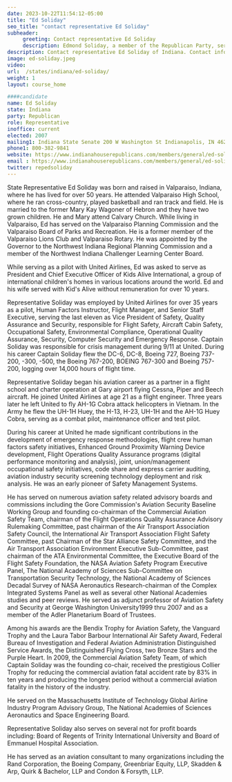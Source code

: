 ```yaml
---
date: 2023-10-22T11:54:12-05:00
title: "Ed Soliday"
seo_title: "contact representative Ed Soliday"
subheader:
     greeting: Contact representative Ed Soliday
     description: Edmond Soliday, a member of the Republican Party, serves in the Indiana House of Representatives, representing District 4. He took office in 2006, and his present term is set to conclude on November 6, 2024.
description: Contact representative Ed Soliday of Indiana. Contact information for Ed Soliday includes email address, phone number, and mailing address.
image: ed-soliday.jpeg
video:
url:  /states/indiana/ed-soliday/
weight: 1
layout: course_home

####candidate
name: Ed Soliday
state: Indiana
party: Republican
role: Representative
inoffice: current
elected: 2007
mailing1: Indiana State Senate 200 W Washington St Indianapolis, IN 46204-2786
phone1: 800-382-9841
website: https://www.indianahouserepublicans.com/members/general/ed-soliday/?back=members/
email : https://www.indianahouserepublicans.com/members/general/ed-soliday/?back=members/
twitter: repedsoliday
---
```


State Representative Ed Soliday was born and raised in Valparaiso, Indiana, where he has lived for over 50 years. He attended Valparaiso High School, where he ran cross-country, played basketball and ran track and field. He is married to the former Mary Kay Wagoner of Hebron and they have two grown children. He and Mary attend Calvary Church. While living in Valparaiso, Ed has served on the Valparaiso Planning Commission and the Valparaiso Board of Parks and Recreation. He is a former member of the Valparaiso Lions Club and Valparaiso Rotary. He was appointed by the Governor to the Northwest Indiana Regional Planning Commission and a member of the Northwest Indiana Challenger Learning Center Board.

While serving as a pilot with United Airlines, Ed was asked to serve as President and Chief Executive Officer of Kids Alive International, a group of international children's homes in various locations around the world. Ed and his wife served with Kid's Alive without remuneration for over 10 years.

Representative Soliday was employed by United Airlines for over 35 years as a pilot, Human Factors Instructor, Flight Manager, and Senior Staff Executive, serving the last eleven as Vice President of Safety, Quality Assurance and Security, responsible for Flight Safety, Aircraft Cabin Safety, Occupational Safety, Environmental Compliance, Operational Quality Assurance, Security, Computer Security and Emergency Response. Captain Soliday was responsible for crisis management during 9/11 at United. During his career Captain Soliday flew the DC-6, DC-8, Boeing 727, Boeing 737-200, -300, -500, the Boeing 767-200, BOEING 767-300 and Boeing 757-200, logging over 14,000 hours of flight time.

Representative Soliday began his aviation career as a partner in a flight school and charter operation at Gary airport flying Cessna, Piper and Beech aircraft. He joined United Airlines at age 21 as a flight engineer. Three years later he left United to fly AH-1G Cobra attack helicopters in Vietnam. In the Army he flew the UH-1H Huey, the H-13, H-23, UH-1H and the AH-1G Huey Cobra, serving as a combat pilot, maintenance officer and test pilot.

During his career at United he made significant contributions in the development of emergency response methodologies, flight crew human factors safety initiatives, Enhanced Ground Proximity Warning Device development, Flight Operations Quality Assurance programs (digital performance monitoring and analysis), joint, union/management occupational safety initiatives, code share and express carrier auditing, aviation industry security screening technology deployment and risk analysis. He was an early pioneer of Safety Management Systems.

He has served on numerous aviation safety related advisory boards and commissions including the Gore Commission's Aviation Security Baseline Working Group and founding co-chairman of the Commercial Aviation Safety Team, chairman of the Flight Operations Quality Assurance Advisory Rulemaking Committee, past chairman of the Air Transport Association Safety Council, the International Air Transport Association Flight Safety Committee, past Chairman of the Star Alliance Safety Committee, and the Air Transport Association Environment Executive Sub-Committee, past chairman of the ATA Environmental Committee, the Executive Board of the Flight Safety Foundation, the NASA Aviation Safety Program Executive Panel, The National Academy of Sciences Sub-Committee on Transportation Security Technology, the National Academy of Sciences Decadal Survey of NASA Aeronautics Research-chairman of the Complex Integrated Systems Panel as well as several other National Academies studies and peer reviews. He served as adjunct professor of Aviation Safety and Security at George Washington University1999 thru 2007 and as a member of the Adler Planetarium Board of Trustees.

Among his awards are the Bendix Trophy for Aviation Safety, the Vanguard Trophy and the Laura Tabor Barbour International Air Safety Award, Federal Bureau of Investigation and Federal Aviation Administration Distinguished Service Awards, the Distinguished Flying Cross, two Bronze Stars and the Purple Heart. In 2009, the Commercial Aviation Safety Team, of which Captain Soliday was the founding co-chair, received the prestigious Collier Trophy for reducing the commercial aviation fatal accident rate by 83% in ten years and producing the longest period without a commercial aviation fatality in the history of the industry.

He served on the Massachusetts Institute of Technology Global Airline Industry Program Advisory Group, The National Academies of Sciences Aeronautics and Space Engineering Board.

Representative Soliday also serves on several not for profit boards including: Board of Regents of Trinity International University and Board of Emmanuel Hospital Association.

He has served as an aviation consultant to many organizations including the Rand Corporation, the Boeing Company, Greenbriar Equity, LLP, Skadden & Arp, Quirk & Bachelor, LLP and Condon & Forsyth, LLP.
